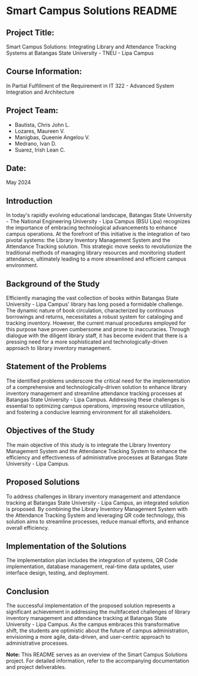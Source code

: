 # Smart Campus Solutions README

## Project Title:
Smart Campus Solutions: Integrating Library and Attendance Tracking Systems
at Batangas State University - TNEU - Lipa Campus

## Course Information:
In Partial Fulfillment of the Requirement in IT 322 - Advanced System Integration and Architecture

## Project Team:
- Bautista, Chris John L.
- Lozares, Maureen V.
- Manigbas, Queenie Angelou V.
- Medrano, Ivan D.
- Suarez, Irish Lean C.

## Date:
May 2024

## Introduction
In today's rapidly evolving educational landscape, Batangas State University - The National Engineering University - Lipa Campus (BSU Lipa) recognizes the importance of embracing technological advancements to enhance campus operations. At the forefront of this initiative is the integration of two pivotal systems: the Library Inventory Management System and the Attendance Tracking solution. This strategic move seeks to revolutionize the traditional methods of managing library resources and monitoring student attendance, ultimately leading to a more streamlined and efficient campus environment.

## Background of the Study
Efficiently managing the vast collection of books within Batangas State University - Lipa Campus' library has long posed a formidable challenge. The dynamic nature of book circulation, characterized by continuous borrowings and returns, necessitates a robust system for cataloging and tracking inventory. However, the current manual procedures employed for this purpose have proven cumbersome and prone to inaccuracies. Through dialogue with the diligent library staff, it has become evident that there is a pressing need for a more sophisticated and technologically-driven approach to library inventory management.

## Statement of the Problems
The identified problems underscore the critical need for the implementation of a comprehensive and technologically-driven solution to enhance library inventory management and streamline attendance tracking processes at Batangas State University - Lipa Campus. Addressing these challenges is essential to optimizing campus operations, improving resource utilization, and fostering a conducive learning environment for all stakeholders.

## Objectives of the Study
The main objective of this study is to integrate the Library Inventory Management System and the Attendance Tracking System to enhance the efficiency and effectiveness of administrative processes at Batangas State University - Lipa Campus.

## Proposed Solutions
To address challenges in library inventory management and attendance tracking at Batangas State University - Lipa Campus, an integrated solution is proposed. By combining the Library Inventory Management System with the Attendance Tracking System and leveraging QR code technology, this solution aims to streamline processes, reduce manual efforts, and enhance overall efficiency. 

## Implementation of the Solutions
The implementation plan includes the integration of systems, QR Code implementation, database management, real-time data updates, user interface design, testing, and deployment.

## Conclusion
The successful implementation of the proposed solution represents a significant achievement in addressing the multifaceted challenges of library inventory management and attendance tracking at Batangas State University - Lipa Campus. As the campus embraces this transformative shift, the students are optimistic about the future of campus administration, envisioning a more agile, data-driven, and user-centric approach to administrative processes.

**Note:** This README serves as an overview of the Smart Campus Solutions project. For detailed information, refer to the accompanying documentation and project deliverables.
